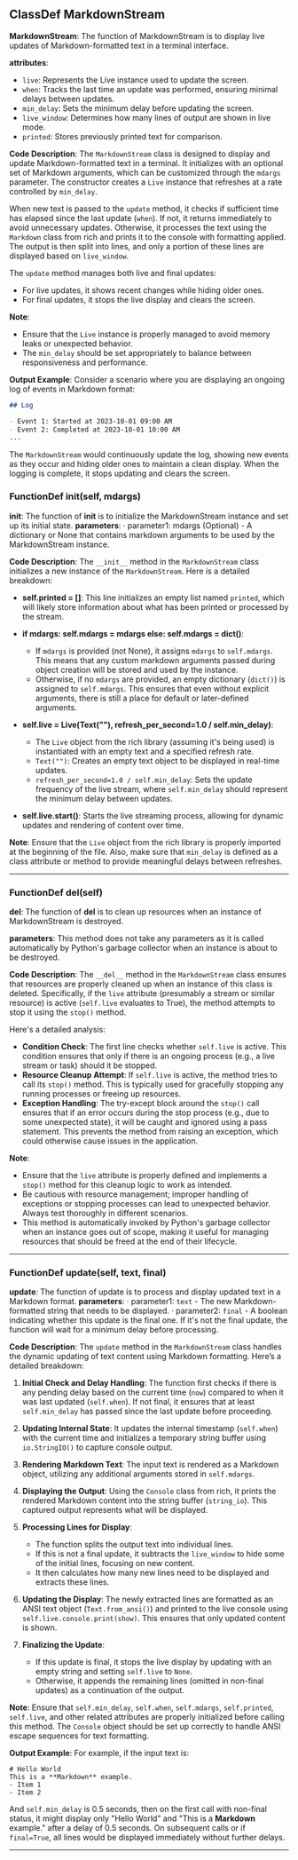 ## ClassDef MarkdownStream
**MarkdownStream**: The function of MarkdownStream is to display live updates of Markdown-formatted text in a terminal interface.

**attributes**:
- `live`: Represents the Live instance used to update the screen.
- `when`: Tracks the last time an update was performed, ensuring minimal delays between updates.
- `min_delay`: Sets the minimum delay before updating the screen.
- `live_window`: Determines how many lines of output are shown in live mode.
- `printed`: Stores previously printed text for comparison.

**Code Description**: 
The `MarkdownStream` class is designed to display and update Markdown-formatted text in a terminal. It initializes with an optional set of Markdown arguments, which can be customized through the `mdargs` parameter. The constructor creates a `Live` instance that refreshes at a rate controlled by `min_delay`. 

When new text is passed to the `update` method, it checks if sufficient time has elapsed since the last update (`when`). If not, it returns immediately to avoid unnecessary updates. Otherwise, it processes the text using the `Markdown` class from rich and prints it to the console with formatting applied. The output is then split into lines, and only a portion of these lines are displayed based on `live_window`. 

The `update` method manages both live and final updates:
- For live updates, it shows recent changes while hiding older ones.
- For final updates, it stops the live display and clears the screen.

**Note**: 
- Ensure that the `Live` instance is properly managed to avoid memory leaks or unexpected behavior.
- The `min_delay` should be set appropriately to balance between responsiveness and performance. 

**Output Example**: 
Consider a scenario where you are displaying an ongoing log of events in Markdown format:
```markdown
## Log

- Event 1: Started at 2023-10-01 09:00 AM
- Event 2: Completed at 2023-10-01 10:00 AM
...
```
The `MarkdownStream` would continuously update the log, showing new events as they occur and hiding older ones to maintain a clean display. When the logging is complete, it stops updating and clears the screen.
### FunctionDef __init__(self, mdargs)
**__init__**: The function of __init__ is to initialize the MarkdownStream instance and set up its initial state.
**parameters**:
· parameter1: mdargs (Optional) - A dictionary or None that contains markdown arguments to be used by the MarkdownStream instance.

**Code Description**: 
The `__init__` method in the `MarkdownStream` class initializes a new instance of the `MarkdownStream`. Here is a detailed breakdown:

- **self.printed = []**: This line initializes an empty list named `printed`, which will likely store information about what has been printed or processed by the stream.

- **if mdargs: self.mdargs = mdargs else: self.mdargs = dict()**: 
  - If `mdargs` is provided (not None), it assigns `mdargs` to `self.mdargs`. This means that any custom markdown arguments passed during object creation will be stored and used by the instance.
  - Otherwise, if no `mdargs` are provided, an empty dictionary (`dict()`) is assigned to `self.mdargs`. This ensures that even without explicit arguments, there is still a place for default or later-defined arguments.

- **self.live = Live(Text(""), refresh_per_second=1.0 / self.min_delay)**: 
  - The `Live` object from the rich library (assuming it's being used) is instantiated with an empty text and a specified refresh rate.
  - `Text("")`: Creates an empty text object to be displayed in real-time updates.
  - `refresh_per_second=1.0 / self.min_delay`: Sets the update frequency of the live stream, where `self.min_delay` should represent the minimum delay between updates.

- **self.live.start()**: Starts the live streaming process, allowing for dynamic updates and rendering of content over time.

**Note**: Ensure that the `Live` object from the rich library is properly imported at the beginning of the file. Also, make sure that `min_delay` is defined as a class attribute or method to provide meaningful delays between refreshes.
***
### FunctionDef __del__(self)
**__del__**: The function of __del__ is to clean up resources when an instance of MarkdownStream is destroyed.

**parameters**: This method does not take any parameters as it is called automatically by Python's garbage collector when an instance is about to be destroyed.

**Code Description**: 
The `__del__` method in the `MarkdownStream` class ensures that resources are properly cleaned up when an instance of this class is deleted. Specifically, if the `live` attribute (presumably a stream or similar resource) is active (`self.live` evaluates to True), the method attempts to stop it using the `stop()` method.

Here's a detailed analysis:
- **Condition Check**: The first line checks whether `self.live` is active. This condition ensures that only if there is an ongoing process (e.g., a live stream or task) should it be stopped.
- **Resource Cleanup Attempt**: If `self.live` is active, the method tries to call its `stop()` method. This is typically used for gracefully stopping any running processes or freeing up resources.
- **Exception Handling**: The try-except block around the `stop()` call ensures that if an error occurs during the stop process (e.g., due to some unexpected state), it will be caught and ignored using a pass statement. This prevents the method from raising an exception, which could otherwise cause issues in the application.

**Note**: 
- Ensure that the `live` attribute is properly defined and implements a `stop()` method for this cleanup logic to work as intended.
- Be cautious with resource management; improper handling of exceptions or stopping processes can lead to unexpected behavior. Always test thoroughly in different scenarios.
- This method is automatically invoked by Python's garbage collector when an instance goes out of scope, making it useful for managing resources that should be freed at the end of their lifecycle.
***
### FunctionDef update(self, text, final)
**update**: The function of update is to process and display updated text in a Markdown format.
**parameters**:
· parameter1: `text` - The new Markdown-formatted string that needs to be displayed.
· parameter2: `final` - A boolean indicating whether this update is the final one. If it's not the final update, the function will wait for a minimum delay before processing.

**Code Description**: 
The `update` method in the `MarkdownStream` class handles the dynamic updating of text content using Markdown formatting. Here’s a detailed breakdown:

1. **Initial Check and Delay Handling**: The function first checks if there is any pending delay based on the current time (`now`) compared to when it was last updated (`self.when`). If not final, it ensures that at least `self.min_delay` has passed since the last update before proceeding.

2. **Updating Internal State**: It updates the internal timestamp (`self.when`) with the current time and initializes a temporary string buffer using `io.StringIO()` to capture console output.

3. **Rendering Markdown Text**: The input text is rendered as a Markdown object, utilizing any additional arguments stored in `self.mdargs`.

4. **Displaying the Output**: Using the `Console` class from rich, it prints the rendered Markdown content into the string buffer (`string_io`). This captured output represents what will be displayed.

5. **Processing Lines for Display**:
   - The function splits the output text into individual lines.
   - If this is not a final update, it subtracts the `live_window` to hide some of the initial lines, focusing on new content.
   - It then calculates how many new lines need to be displayed and extracts these lines.

6. **Updating the Display**: The newly extracted lines are formatted as an ANSI text object (`Text.from_ansi()`) and printed to the live console using `self.live.console.print(show)`. This ensures that only updated content is shown.
   
7. **Finalizing the Update**:
   - If this update is final, it stops the live display by updating with an empty string and setting `self.live` to `None`.
   - Otherwise, it appends the remaining lines (omitted in non-final updates) as a continuation of the output.

**Note**: Ensure that `self.min_delay`, `self.when`, `self.mdargs`, `self.printed`, `self.live`, and other related attributes are properly initialized before calling this method. The `Console` object should be set up correctly to handle ANSI escape sequences for text formatting.

**Output Example**: 
For example, if the input text is:
```
# Hello World
This is a **Markdown** example.
- Item 1
- Item 2
```

And `self.min_delay` is 0.5 seconds, then on the first call with non-final status, it might display only "Hello World" and "This is a **Markdown** example." after a delay of 0.5 seconds. On subsequent calls or if `final=True`, all lines would be displayed immediately without further delays.
***
